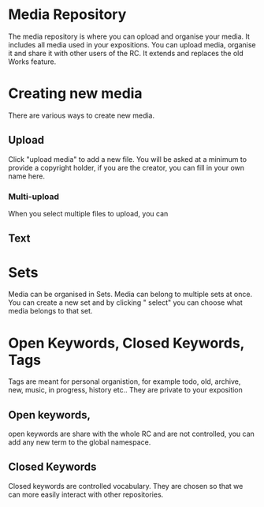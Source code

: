 # Media Repository

The media repository is where you can opload and organise your
media. It includes all media used in your expositions. You can upload
media, organise it and share it with other users of the RC. It extends
and replaces the old Works feature.

# Creating new media

There are various ways to create new media.

## Upload

Click "upload media" to add a new file. You will be asked at a minimum
to provide a copyright holder, if you are the creator, you can fill in
your own name here.

### Multi-upload

When you select multiple files to upload, you can

## Text

# Sets

Media can be organised in Sets. Media can belong to multiple sets at
once. You can create a new set and by clicking " select" you can
choose what media belongs to that set.

# Open Keywords, Closed Keywords, Tags

Tags are meant for personal organistion, for example todo, old,
archive, new, music, in progress, history etc.. They are private to
your exposition

## Open keywords,

open keywords are share with the whole RC and are not controlled, you
can add any new term to the global namespace.

## Closed Keywords

Closed keywords are controlled vocabulary. They are chosen so that we
can more easily interact with other repositories.

